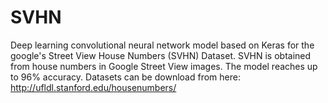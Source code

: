 # SVHN
Deep learning convolutional neural network model based on Keras for the google's Street View House Numbers (SVHN) Dataset. SVHN is obtained from house numbers in Google Street View images. The model reaches up to 96% accuracy.
Datasets can be download from here: http://ufldl.stanford.edu/housenumbers/

